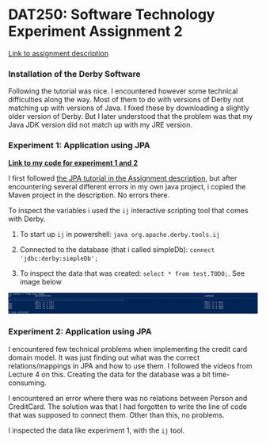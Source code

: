 # DAT250: Software Technology Experiment Assignment 2
[Link to assignment description](https://github.com/selabhvl/dat250public/blob/master/expassignments/expass2.md)

### Installation of the Derby Software

Following the tutorial was nice. I encountered however some technical difficulties along the way. Most of them to do with versions of Derby not matching up with versions of Java. I fixed these by downloading a slightly older version of Derby. But I later understood that the problem was that my Java JDK version did not match up with my JRE version.  

### Experiment 1: Application using JPA

**[Link to my code for experiment 1 and 2](https://github.com/digernes/DAT250-Lab2-Code)**

I first followed [the JPA tutorial in the Assignment description](https://www.vogella.com/tutorials/JavaPersistenceAPI/article.html#installation), but after encountering several different errors in my own java project, i copied the Maven project in the description. No errors there. 

To inspect the variables i used the `ij` interactive scripting tool that comes with Derby. 

1. To start up `ij` in powershell: ```java org.apache.derby.tools.ij```

2. Connected to the database (that i called simpleDb): `connect 'jdbc:derby:simpleDb';`

3. To inspect the data that was created: `select * from test.TODO;`. See image below

![Inspecting data](/images/inspectTable.png)

### Experiment 2: Application using JPA

I encountered few technical problems when implementing the credit card domain model. It was just finding out what was the correct relations/mappings in JPA and how to use them. I followed the videos from Lecture 4 on this. Creating the data for the database was a bit time-consuming. 

I encountered an error where there was no relations between Person and CreditCard. The solution was that I had forgotten to write the line of code that was supposed to connect them. Other than this, no problems. 

I inspected the data like experiment 1, with the `ij` tool. 
